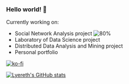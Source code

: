 ### Hello world! 👋

Currently working on:
- Social Network Analysis project ![80%](https://progress-bar.dev/80)
- Laboratory of Data Science project
- Distributed Data Analysis and Mining project
- Personal portfolio 


[![ko-fi](https://ko-fi.com/img/githubbutton_sm.svg)](https://ko-fi.com/X8X092BO)

[![Lyereth's GitHub stats](https://github-readme-stats.vercel.app/api?username=lyereth&show_icons=true&theme=tokyonight)](https://github.com/anuraghazra/github-readme-stats)

